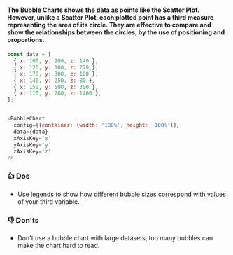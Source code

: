 #### The Bubble Charts shows the data as points like the Scatter Plot. However, unlike a Scatter Plot, each plotted point has a third measure representing the area of its circle. They are effective to compare and show the relationships between the circles, by the use of positioning and proportions. 

```js
const data = [
  { x: 100, y: 200, z: 140 },
  { x: 120, y: 100, z: 270 },
  { x: 170, y: 300, z: 100 },
  { x: 140, y: 250, z: 80 },
  { x: 150, y: 500, z: 300 },
  { x: 110, y: 280, z: 1400 },
];


<BubbleChart
  config={{container: {width: '100%', height: '100%'}}}
  data={data}
  xAxisKey='x'
  yAxisKey='y'
  zAxisKey='z'
/>
```

### 👍 Dos
- Use legends to show how different bubble sizes correspond with values of your third variable. 

### 👎 Don'ts
- Don't use a bubble chart with large datasets, too many bubbles can make the chart hard to read.
